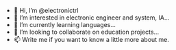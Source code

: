 - 👋 Hi, I’m @electronictrl
- 👀 I’m interested in electronic engineer and system, IA...
- 🌱 I’m currently learning languages...
- 💞️ I’m looking to collaborate on education projects...
- 📫 Write me if you want to know a little more about me. 

<!---
electronictrl/electronictrl is a ✨ special ✨ repository because its `README.md` (this file) appears on your GitHub profile.
You can click the Preview link to take a look at your changes.
--->
